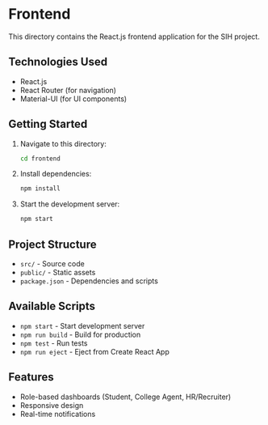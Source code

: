 # Frontend

This directory contains the React.js frontend application for the SIH project.

## Technologies Used
- React.js
- React Router (for navigation)
- Material-UI (for UI components)

## Getting Started

1. Navigate to this directory:
   ```bash
   cd frontend
   ```

2. Install dependencies:
   ```bash
   npm install
   ```

3. Start the development server:
   ```bash
   npm start
   ```

## Project Structure
- `src/` - Source code
- `public/` - Static assets
- `package.json` - Dependencies and scripts

## Available Scripts
- `npm start` - Start development server
- `npm run build` - Build for production
- `npm test` - Run tests
- `npm run eject` - Eject from Create React App

## Features
- Role-based dashboards (Student, College Agent, HR/Recruiter)
- Responsive design
- Real-time notifications
